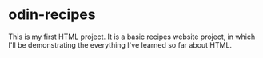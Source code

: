 # odin-recipes
This is my first HTML project. It is a basic recipes website project, in which I'll be demonstrating the everything I've learned so far about HTML.

